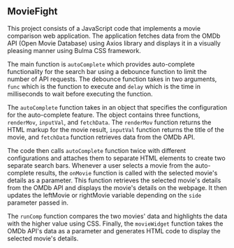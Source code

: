 ## MovieFight

This project consists of a JavaScript code that implements a movie comparison web application. The application fetches data from the OMDb API (Open Movie Database) using Axios library and displays it in a visually pleasing manner using Bulma CSS framework.

The main function is `autoComplete` which provides auto-complete functionality for the search bar using a debounce function to limit the number of API requests. The debounce function takes in two arguments, `func` which is the function to execute and `delay` which is the time in milliseconds to wait before executing the function.

The `autoComplete` function takes in an object that specifies the configuration for the auto-complete feature. The object contains three functions, `renderMov`, `inputVal`, and `fetchData`. The `renderMov` function returns the HTML markup for the movie result, `inputVal` function returns the title of the movie, and `fetchData` function retrieves data from the OMDb API.

The code then calls `autoComplete` function twice with different configurations and attaches them to separate HTML elements to create two separate search bars. Whenever a user selects a movie from the auto-complete results, the `onMovie` function is called with the selected movie's details as a parameter. This function retrieves the selected movie's details from the OMDb API and displays the movie's details on the webpage. It then updates the leftMovie or rightMovie variable depending on the `side` parameter passed in.

The `runComp` function compares the two movies' data and highlights the data with the higher value using CSS. Finally, the `movieWidget` function takes the OMDb API's data as a parameter and generates HTML code to display the selected movie's details.
